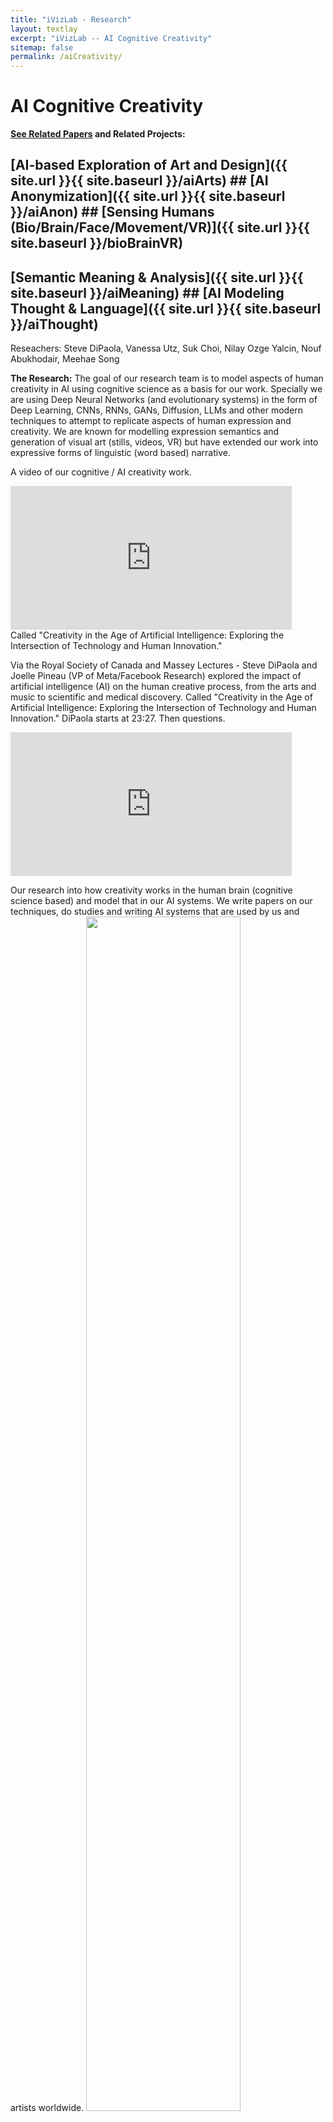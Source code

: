 ```yaml
---
title: "iVizLab - Research"
layout: textlay
excerpt: "iVizLab -- AI Cognitive Creativity"
sitemap: false
permalink: /aiCreativity/
---
```


# AI Cognitive Creativity


<strong> [See Related Papers](#paperSection) and Related Projects:</strong> <br>
 ## [AI-based Exploration of Art and Design]({{ site.url }}{{ site.baseurl }}/aiArts) ## [AI Anonymization]({{ site.url }}{{ site.baseurl }}/aiAnon) ## [Sensing Humans (Bio/Brain/Face/Movement/VR)]({{ site.url }}{{ site.baseurl }}/bioBrainVR)<br>
 ## [Semantic Meaning & Analysis]({{ site.url }}{{ site.baseurl }}/aiMeaning) ## [AI Modeling Thought & Language]({{ site.url }}{{ site.baseurl }}/aiThought) <br>

Reseachers: Steve DiPaola, Vanessa Utz, Suk Choi, Nilay Ozge Yalcin, Nouf Abukhodair, Meehae Song  

**The Research:**
The goal of our research team is to model aspects of human creativity in AI using cognitive science as a basis for our work. Specially we are using Deep Neural Networks (and evolutionary systems) in the form of Deep Learning, CNNs, RNNs, GANs, Diffusion, LLMs and other modern techniques to attempt to replicate aspects of human expression and creativity. We are known for modelling expression semantics and generation of visual art (stills, videos, VR) but have extended our work into expressive forms of linguistic (word based) narrative.

A video of our cognitive / AI creativity work. 
<iframe width="450" height="230" src="https://www.youtube.com/embed/57zVdTMgyE4?rel=0" frameborder="0" allowfullscreen></iframe>
<br>
Called "Creativity in the Age of Artificial Intelligence: Exploring the Intersection of Technology and Human Innovation." 

Via the Royal Society of Canada and Massey Lectures - Steve DiPaola and Joelle Pineau (VP of Meta/Facebook Research) explored the impact of artificial intelligence (AI) on the human creative process, from the arts and music to scientific and medical discovery.
Called "Creativity in the Age of Artificial Intelligence: Exploring the Intersection of Technology and Human Innovation." DiPaola starts at 23:27. Then questions.
<iframe width="450" height="230" src="https://www.youtube.com/embed/vBAhI4mluSY?t=1407?rel=0" frameborder="0" allowfullscreen></iframe>

Our research into how creativity works in the human brain (cognitive science based) and model that in our AI systems. We write papers on our techniques, do studies and writing AI systems that are used by us and artists worldwide.
<img src="{{ site.url }}{{ site.baseurl }}/images/res/aiC1.jpg" class="img-responsive" width="70%"/>
<img src="{{ site.url }}{{ site.baseurl }}/images/res/aiC2.jpg" class="img-responsive" width="70%"/>
<img src="{{ site.url }}{{ site.baseurl }}/images/res/aiC3.jpg" class="img-responsive" width="70%"/>
<img src="{{ site.url }}{{ site.baseurl }}/images/res/aiC4.jpg" class="img-responsive" width="70%"/>
<img src="{{ site.url }}{{ site.baseurl }}/images/res/aiC5.jpg" class="img-responsive" width="70%"/>



<div id="paperSection"></div>


<br><br>
**------  PAPERS: AI Cognitive Creativity ------**


{% for publi in site.data.publist %}
  {% if publi.research contains 'AICreativity' %}
  <pubtit>{{ publi.title }}</pubtit> by
  {{ publi.authors }} --   <pubtit>{{ publi.type }}</pubtit> -- {{ publi.description }}
  <br> <a href="{{ publi.url }}">{{ publi.display }}
  {% endif %}  
{% endfor %}

